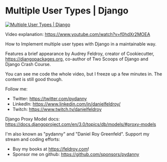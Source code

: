 Multiple User Types | Django
==============================

[![Multiple User Types | Django](https://img.youtube.com/vi/f0hdXr2MOEA/0.jpg)](https://www.youtube.com/watch?v=f0hdXr2MOEA)

Video explanation: https://www.youtube.com/watch?v=f0hdXr2MOEA

How to Implement multiple user types with Django in a maintainable way.

Features a brief appearance by Audrey Feldroy, creator of Cookiecutter, https://djangopackages.org, co-author of Two Scoops of Django and Django Crash Course.

You can see me code the whole video, but I freeze up a few minutes in. The content is still good though.

Follow me:
- Twitter: https://twitter.com/pydanny
- LinkedIn: https://www.linkedin.com/in/danielfeldroy/
- Twitch: https://www.twitch.tv/danielfeldroy

Django Proxy Model docs: https://docs.djangoproject.com/en/3.0/topics/db/models/#proxy-models

I'm also known as "pydanny" and "Daniel Roy Greenfeld". Support my stream and coding efforts:

- Buy my books at https://feldroy.com!
- Sponsor me on github: https://github.com/sponsors/pydanny
